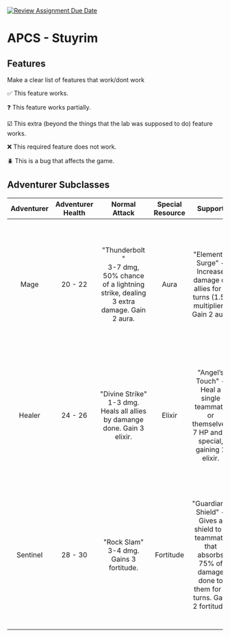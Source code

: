 [![Review Assignment Due Date](https://classroom.github.com/assets/deadline-readme-button-22041afd0340ce965d47ae6ef1cefeee28c7c493a6346c4f15d667ab976d596c.svg)](https://classroom.github.com/a/KprAwj1n)
# APCS - Stuyrim

## Features

Make a clear list of features that work/dont work

:white_check_mark: This feature works.

:question: This feature works partially.

:ballot_box_with_check: This extra (beyond the things that the lab was supposed to do) feature works.

:x: This required feature does not work.

:beetle: This is a bug that affects the game.


## Adventurer Subclasses

| Adventurer | Adventurer Health | Normal Attack         | Special Resource | Support                                         | Special Attack                                                                               |
|:------------:|:-------------------:|:-----------------------:|:------------------:|:------------------------------------------------:|:---------------------------------------------------------------------------------------------:|
| Mage       | 20 - 22           | "Thunderbolt  " <br/> 3-7 dmg, 50% chance of a lightning strike, dealing 3 extra damage. Gain 2 aura.   | Aura             | "Elemental Surge" - Increase damage of allies for 2 turns (1.5x multiplier). Gain 2 aura         | "Inferno Blast" – Deals 5-6 dmg to all enemies, lighting them on fire for 3 turns (50% chance of dealing 1 dmg per turn) 10 aura required. |
| Healer     | 24 - 26           | "Divine&nbsp;Strike" <br/> 1-3 dmg. Heals all allies by damange done. Gain 3 elixir. | Elixir          | "Angel’s Touch" - Heal a single teammate or themselves 7 HP and 3 special, gaining 1 elixir.                                  | "Dark Blessing" – Sacrifice 25% of HP to heal teammates by 50% of their max HP. Deals 2-4 damage to a single enemy. 10 Elixir required.        |
| Sentinel   | 28 - 30           | "Rock Slam" <br/> 3-4 dmg. Gains 3 fortitude. | Fortitude        | "Guardian’s Shield" - Gives a shield to a teammate that absorbs 75% of damage done to them for 2 turns. Gain 2 fortitude.       | "Iron Earthquake" – Stun an enemy for up to three turns (Random number between 0 - 100. Greater than 75 is 3, greater than 25 is 2, 0 to 25 is 1 ). Uses 10 fortitude.                   |

